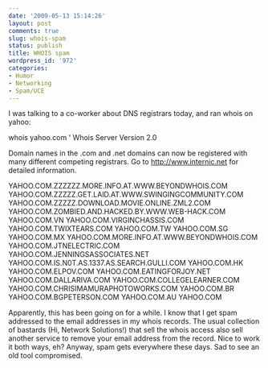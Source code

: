 ```yaml
---
date: '2009-05-13 15:14:26'
layout: post
comments: true
slug: whois-spam
status: publish
title: WHOIS spam
wordpress_id: '972'
categories:
- Humor
- Networking
- Spam/UCE
---
```


I was talking to a co-worker about DNS registrars today, and ran whois on yahoo:


> 
whois yahoo.com
'
Whois Server Version 2.0

Domain names in the .com and .net domains can now be registered
with many different competing registrars. Go to http://www.internic.net
for detailed information.

YAHOO.COM.ZZZZZZ.MORE.INFO.AT.WWW.BEYONDWHOIS.COM
YAHOO.COM.ZZZZZ.GET.LAID.AT.WWW.SWINGINGCOMMUNITY.COM
YAHOO.COM.ZZZZZ.DOWNLOAD.MOVIE.ONLINE.ZML2.COM
YAHOO.COM.ZOMBIED.AND.HACKED.BY.WWW.WEB-HACK.COM
YAHOO.COM.VN
YAHOO.COM.VIRGINCHASSIS.COM
YAHOO.COM.TWIXTEARS.COM
YAHOO.COM.TW
YAHOO.COM.SG
YAHOO.COM.MX
YAHOO.COM.MORE.INFO.AT.WWW.BEYONDWHOIS.COM
YAHOO.COM.JTNELECTRIC.COM
YAHOO.COM.JENNINGSASSOCIATES.NET
YAHOO.COM.IS.N0T.AS.1337.AS.SEARCH.GULLI.COM
YAHOO.COM.HK
YAHOO.COM.ELPOV.COM
YAHOO.COM.EATINGFORJOY.NET
YAHOO.COM.DALLARIVA.COM
YAHOO.COM.COLLEGELEARNER.COM
YAHOO.COM.CHRISIMAMURAPHOTOWORKS.COM
YAHOO.COM.BR
YAHOO.COM.BGPETERSON.COM
YAHOO.COM.AU
YAHOO.COM




Apparently, this has been going on for a while. I know that I get spam addressed to the email addresses in my whois records. The usual collection of bastards (Hi, Network Solutions!) that sell the whois access also sell another service to remove your email address from the record. Nice to work it both ways, eh?
Anyway, spam gets everywhere these days. Sad to see an old tool compromised.
